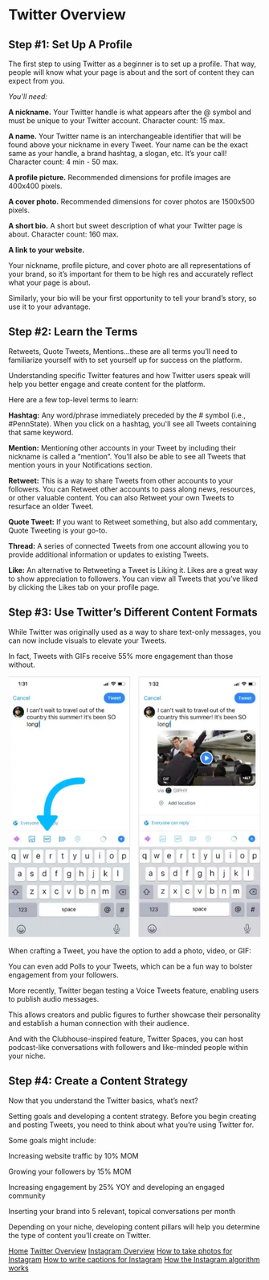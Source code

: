 # Twitter Overview




## Step #1: Set Up A Profile

The first step to using Twitter as a beginner is to set up a profile. That way, people will know what your page is about and the sort of content they can expect from you.

*You’ll need:*

**A nickname.** Your Twitter handle is what appears after the @ symbol and must be unique to your Twitter account. Character count: 15 max.

**A name.** Your Twitter name is an interchangeable identifier that will be found above your nickname in every Tweet. Your name can be the exact same as your handle, a brand hashtag, a slogan, etc. It’s your call! Character count: 4 min - 50 max.

**A profile picture.** Recommended dimensions for profile images are 400x400 pixels.

**A cover photo.** Recommended dimensions for cover photos are 1500x500 pixels.

**A short bio.** A short but sweet description of what your Twitter page is about. Character count: 160 max.

**A link to your website.**

Your nickname, profile picture, and cover photo are all representations of your brand, so it’s important for them to be high res and accurately reflect what your page is about.

Similarly, your bio will be your first opportunity to tell your brand’s story, so use it to your advantage.

## Step #2: Learn the Terms

Retweets, Quote Tweets, Mentions...these are all terms you’ll need to familiarize yourself with to set yourself up for success on the platform.

Understanding specific Twitter features and how Twitter users speak will help you better engage and create content for the platform.


Here are a few top-level terms to learn:

**Hashtag:** Any word/phrase immediately preceded by the # symbol (i.e., #PennState). When you click on a hashtag, you'll see all Tweets containing that same keyword.

**Mention:** Mentioning other accounts in your Tweet by including their nickname is called a “mention”. You’ll also be able to see all Tweets that mention yours in your Notifications section.

**Retweet:** This is a way to share Tweets from other accounts to your followers. You can Retweet other accounts to pass along news, resources, or other valuable content. You can also Retweet your own Tweets to resurface an older Tweet.

**Quote Tweet:** If you want to Retweet something, but also add commentary, Quote Tweeting is your go-to. 

**Thread:** A series of connected Tweets from one account allowing you to provide additional information or updates to existing Tweets.

**Like:** An alternative to Retweeting a Tweet is Liking it. Likes are a great way to show appreciation to followers. You can view all Tweets that you’ve liked by clicking the Likes tab on your profile page.

## Step #3: Use Twitter’s Different Content Formats

While Twitter was originally used as a way to share text-only messages, you can now include visuals to elevate your Tweets.

In fact, Tweets with GIFs receive 55% more engagement than those without.

![twitter screenshot](./images/twitter.png)

When crafting a Tweet, you have the option to add a photo, video, or GIF:



You can even add Polls to your Tweets, which can be a fun way to bolster engagement from your followers.

More recently, Twitter began testing a Voice Tweets feature, enabling users to publish audio messages.

This allows creators and public figures to further showcase their personality and establish a human connection with their audience.

And with the Clubhouse-inspired feature, Twitter Spaces, you can host podcast-like conversations with followers and like-minded people within your niche.

## Step #4: Create a Content Strategy

Now that you understand the Twitter basics, what’s next?

Setting goals and developing a content strategy. Before you begin creating and posting Tweets, you need to think about what you’re using Twitter for.

Some goals might include:

Increasing website traffic by 10% MOM

Growing your followers by 15% MOM

Increasing engagement by 25% YOY and developing an engaged community

Inserting your brand into 5 relevant, topical conversations per month

Depending on your niche, developing content pillars will help you determine the type of content you’ll create on Twitter.

[Home](./README.md)
[Twitter Overview](./twitter-overview.md)
[Instagram Overview](./instagram-overview.md)
  [How to take photos for Instagram](./take-pics-for-insta.md)
  [How to write captions for Instagram](./write-captions-for-insta.md)
  [How the Instagram algorithm works](./algorithm-insta.md)